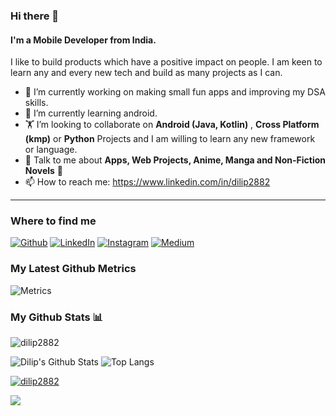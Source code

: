 ### Hi there 👋

<!--

**Dilip2882/dilip2882** is a ✨ _special_ ✨ repository because its `README.md` (this file) appears on your GitHub profile.

Here are some ideas to get you started:

- 🔭 I’m currently working on ...
- 🌱 I’m currently learning ...
- 👯 I’m looking to collaborate on ...
- 🤔 I’m looking for help with ...
- 💬 Ask me about ...
- 📫 How to reach me: ...
- 😄 Pronouns: ...
- ⚡ Fun fact: ...
-->

#### I'm a Mobile Developer from India. 
 I like to build products which have a positive impact on people. I am keen to learn any and every new tech and build as many projects as I can.


- 🔭 I’m currently working on making small fun apps and  improving my DSA skills.
- 🌱 I’m currently learning android.
- 🏋️‍ I’m looking to collaborate on **Android (Java, Kotlin)** , **Cross Platform (kmp)** or **Python** Projects and I am willing to learn any new framework or language.
- 💬 Talk to me about **Apps, Web Projects, Anime, Manga and Non-Fiction Novels** 🌃
- 📫 How to reach me: https://www.linkedin.com/in/dilip2882

<hr>


<h3>Where to find me</h3>
<p><a href="https://github.com/dilip2882" target="_blank"><img alt="Github" src="https://img.shields.io/badge/GitHub-%2312100E.svg?&style=for-the-badge&logo=Github&logoColor=white" /></a> <a href="https://www.linkedin.com/in/dilip2882" target="_blank"><img alt="LinkedIn" src="https://img.shields.io/badge/linkedin-%230077B5.svg?&style=for-the-badge&logo=linkedin&logoColor=white" /></a> <a href="https://instagram.com/dilipspatel2882" target="_blank"><img alt="Instagram" src="https://img.shields.io/badge/instagram-%2312100E.svg?&style=for-the-badge&logo=instagram&logoColor=white" /></a> <a href = "https://dilip2882.medium.com/" target="_blank"><img alt="Medium" src="https://img.shields.io/badge/medium-%230077B5.svg?&style=for-the-badge&logo=medium&logoColor=white"></a>
</p>

<h3>My Latest Github Metrics</h3> 

![Metrics](https://metrics.lecoq.io/dilip2882?template=classic&base.header=0&gists=1&lines=1&config.timezone=America%2FToronto)
<br>
<!-- <i>https://metrics.lecoq.io/insights/dilip2882</i> -->


<h3>My Github Stats 📊</h3>

<p align="left"> <img align="center" src="https://github-readme-streak-stats.herokuapp.com/?user=dilip2882&" alt="dilip2882" />

![Dilip's Github Stats](https://github-readme-stats.vercel.app/api?username=dilip2882&count_private=true&show_icons=true&include_all_commits=true)
![Top Langs](https://github-readme-stats.vercel.app/api/top-langs/?username=dilip2882&hide=TeX&layout=compact)

<p align="left"> <a href="https://github.com/ryo-ma/github-profile-trophy"><img src="https://github-profile-trophy.vercel.app/?username=dilip2882" alt="dilip2882" /></a> </p>

![](https://komarev.com/ghpvc/?username=dilip2882&color=green&style=flat)








<!--
## 🌐 Socials:

[![LinkedIn](https://img.shields.io/badge/LinkedIn-%230077B5.svg?logo=linkedin&logoColor=white)](https://linkedin.com/in/) [![Twitter](https://img.shields.io/badge/Twitter-%231DA1F2.svg?logo=Twitter&logoColor=white)](https://twitter.com/)
  <!--
For future use
<a href="https://www.instagram.com/hemant.gz/">
  <img align="left" alt="Instagram" width="22px" src="https://cdn.jsdelivr.net/npm/simple-icons@v3/icons/instagram.svg" />
</a>
<a href="https://leetcode.com//">
  <img align="left" alt="Leetcode" width="22px" src="https://cdn.jsdelivr.net/npm/simple-icons@v3/icons/leetcode.svg" />
</a>

## Languages and tools ⚙️

![Java](https://img.shields.io/badge/html5-%23E34F26.svg?style=for-the-badge&logo=java&logoColor=white) ![HTML5](https://img.shields.io/badge/html5-%23E34F26.svg?style=for-the-badge&logo=html5&logoColor=white) ![CSS3](https://img.shields.io/badge/css3-%231572B6.svg?style=for-the-badge&logo=css3&logoColor=white) ![JavaScript](https://img.shields.io/badge/javascript-%23323330.svg?style=for-the-badge&logo=javascript&logoColor=%23F7DF1E) ![React](https://img.shields.io/badge/react-%2320232a.svg?style=for-the-badge&logo=react&logoColor=%2361DAFB) ![Bootstrap](https://img.shields.io/badge/bootstrap-%238511FA.svg?style=for-the-badge&logo=bootstrap&logoColor=white) ![Figma](https://img.shields.io/badge/figma-%23F24E1E.svg?style=for-the-badge&logo=figma&logoColor=white) ![Vercel](https://img.shields.io/badge/vercel-%23000000.svg?style=for-the-badge&logo=vercel&logoColor=white)

-->



